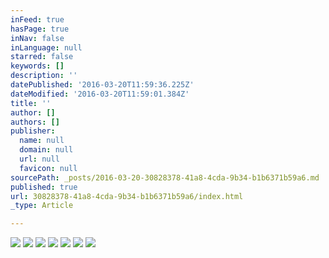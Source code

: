 ```yaml
---
inFeed: true
hasPage: true
inNav: false
inLanguage: null
starred: false
keywords: []
description: ''
datePublished: '2016-03-20T11:59:36.225Z'
dateModified: '2016-03-20T11:59:01.384Z'
title: ''
author: []
authors: []
publisher:
  name: null
  domain: null
  url: null
  favicon: null
sourcePath: _posts/2016-03-20-30828378-41a8-4cda-9b34-b1b6371b59a6.md
published: true
url: 30828378-41a8-4cda-9b34-b1b6371b59a6/index.html
_type: Article

---
```

![](https://the-grid-user-content.s3-us-west-2.amazonaws.com/5d621cf3-8532-434f-9fdc-491653ab4eba.jpg)
![](https://the-grid-user-content.s3-us-west-2.amazonaws.com/44451176-f087-4c99-8a34-b0cd8d416212.jpg)
![](https://the-grid-user-content.s3-us-west-2.amazonaws.com/350bd002-785a-46e4-89b7-021d9f13613c.jpg)
![](https://the-grid-user-content.s3-us-west-2.amazonaws.com/15656f3e-28df-45fe-8040-5b86b13f69bc.jpg)
![](https://the-grid-user-content.s3-us-west-2.amazonaws.com/13401ab6-8934-452b-8eb3-85ebcf63f961.jpg)
![](https://the-grid-user-content.s3-us-west-2.amazonaws.com/da289498-f247-492f-aa47-8a865555ff4e.jpg)
![](https://the-grid-user-content.s3-us-west-2.amazonaws.com/4e5d8c38-05b7-4d5d-b3e8-944cfb3eeb51.jpg)
